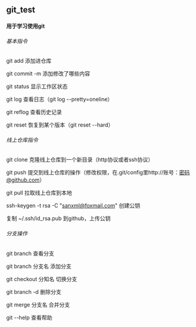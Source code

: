 ## git_test
#### 用于学习使用git

###### 基本指令

git add 添加进仓库

git commit -m 添加修改了哪些内容

git status 显示工作区状态

git log 查看日志（git log --pretty=oneline）

git reflog 查看历史记录

git reset 恢复到某个版本（git reset --hard）

###### 线上仓库指令

git clone 克隆线上仓库到一个新目录（http协议或者ssh协议）

git push 提交到线上仓库的操作（修改权限，在.git/config里http://账号：密码@github.com）

git pull 拉取线上仓库到本地

ssh-keygen -t rsa -C "sanxml@foxmail.com" 创建公钥

复制 ~/.ssh/id_rsa.pub 到github，上传公钥

###### 分支操作

git branch 查看分支

git branch 分支名 添加分支

git checkout 分知名 切换分支

git branch -d 删除分支

git merge 分支名 合并分支

git --help 查看帮助
